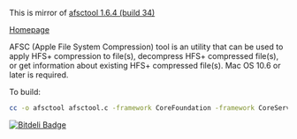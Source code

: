 This is mirror of [afsctool 1.6.4 (build 34)](http://brkirch.wordpress.com/afsctool/)

[Homepage](http://brkirch.wordpress.com/afsctool/)

AFSC (Apple File System Compression) tool is an utility that can be used to apply HFS+ compression to file(s), decompress HFS+ compressed file(s), or get information about existing HFS+ compressed file(s).  Mac OS 10.6 or later is required.

To build:

```sh
cc -o afsctool afsctool.c -framework CoreFoundation -framework CoreServices -lz
```

[![Bitdeli Badge](https://d2weczhvl823v0.cloudfront.net/diimdeep/afsctool/trend.png)](https://bitdeli.com/free "Bitdeli Badge")

